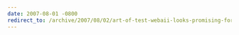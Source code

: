 ```yaml
---
date: 2007-08-01 -0800
redirect_to: /archive/2007/08/02/art-of-test-webaii-looks-promising-for-testing-the-web.aspx/
---
```

